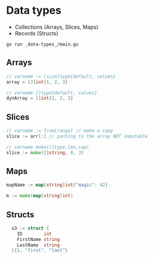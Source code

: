 # Data types

- Collections (Arrays, Slices, Maps)
- Records (Structs)

```ssh
go run _data-types_/main.go
```


## Arrays

```go
// varname := [size]type{default, values}
array = [3]int{1, 2, 3}

// varname []type{default, values}
dynArray = []int{1, 2, 3}

```


## Slices

```go
// varname := from[range] // make a copy
slice := arr[:] // ponting to the array NOT immutable

// varname make([]type,len,cap)
slice := make([]string, 0, 3)
```

## Maps

```go
mapName := map[string]int{"magic": 42}

m := make(map[string]int)
```

## Structs

```go
  u3 := struct {
    ID        int
    FirstName string
    LastName  string
  }{1, "first", "last"}
```
